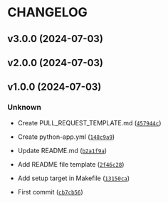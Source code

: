 # CHANGELOG



## v3.0.0 (2024-07-03)


## v2.0.0 (2024-07-03)


## v1.0.0 (2024-07-03)

### Unknown

* Create PULL_REQUEST_TEMPLATE.md ([`457944c`](https://github.com/vfedotovs/poetry-demo-calc/commit/457944c3e724391203d8028ca9c5676569a464d8))

* Create python-app.yml ([`148c9a9`](https://github.com/vfedotovs/poetry-demo-calc/commit/148c9a990f44e537d42797ba4aa988e7a8162441))

* Update README.md ([`b2a1f9a`](https://github.com/vfedotovs/poetry-demo-calc/commit/b2a1f9a3cf5bae90a6cc0816ce4fa71f1655536a))

* Add README file template ([`2f46c28`](https://github.com/vfedotovs/poetry-demo-calc/commit/2f46c287eb6f6c53912c985bd63f19fb466db0d4))

* Add setup target in Makefile ([`13150ca`](https://github.com/vfedotovs/poetry-demo-calc/commit/13150cacf3af804693aaf823bbdd74c06619fc85))

* First commit ([`cb7cb56`](https://github.com/vfedotovs/poetry-demo-calc/commit/cb7cb569d3f450c2dcf3c7d64b7441642741a318))
